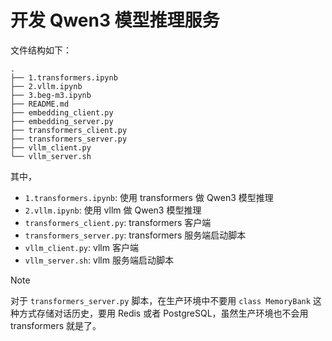 # 开发 Qwen3 模型推理服务

文件结构如下：

```
.
├── 1.transformers.ipynb
├── 2.vllm.ipynb
├── 3.beg-m3.ipynb
├── README.md
├── embedding_client.py
├── embedding_server.py
├── transformers_client.py
├── transformers_server.py
├── vllm_client.py
└── vllm_server.sh
```

其中，

- `1.transformers.ipynb`: 使用 transformers 做 Qwen3 模型推理
- `2.vllm.ipynb`: 使用 vllm 做 Qwen3 模型推理
- `transformers_client.py`: transformers 客户端
- `transformers_server.py`: transformers 服务端启动脚本
- `vllm_client.py`: vllm 客户端
- `vllm_server.sh`:  vllm 服务端启动脚本

> [!NOTE]
> 对于 `transformers_server.py` 脚本，在生产环境中不要用 `class MemoryBank` 这种方式存储对话历史，要用 Redis 或者 PostgreSQL，虽然生产环境也不会用 transformers 就是了。
